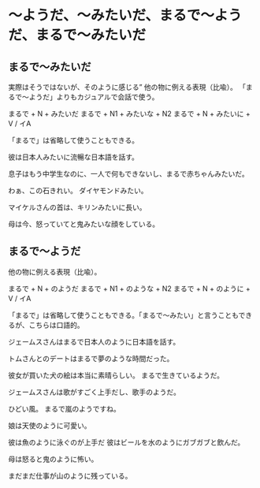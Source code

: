 # 〜ようだ、〜みたいだ、まるで〜ようだ、まるで〜みたいだ



## まるで〜みたいだ
実際はそうではないが、そのように感じる” 他の物に例える表現（比喩）。
「まるで〜ようだ」よりもカジュアルで会話で使う。

まるで + N + みたいだ まるで + N1 + みたいな + N2 まるで + N + みたいに + V / イA

「まるで」は省略して使うこともできる。

彼は日本人みたいに流暢な日本語を話す。

息子はもう中学生なのに、一人で何もできないし、まるで赤ちゃんみたいだ。

わぁ、この石きれい。
ダイヤモンドみたい。

マイケルさんの首は、キリンみたいに長い。

母は今、怒っていてと鬼みたいな顔をしている。

## まるで〜ようだ
他の物に例える表現（比喩）。

まるで + N + のようだ まるで + N1 + のような + N2 まるで + N + のように + V / イA

「まるで」は省略して使うこともできる。「まるで〜みたい」と言うこともできるが、こちらは口語的。

ジェームスさんはまるで日本人のように日本語を話す。

トムさんとのデートはまるで夢のような時間だった。

彼女が買いた犬の絵は本当に素晴らしい。
まるで生きているようだ。

ジェームスさんは歌がすごく上手だし、歌手のようだ。

ひどい風。
まるで嵐のようですね。

娘は天使のように可愛い。

彼は魚のように泳ぐのが上手だ
彼はビールを水のようにガブガブと飲んだ。

母は怒ると鬼のように怖い。

まだまだ仕事が山のように残っている。
